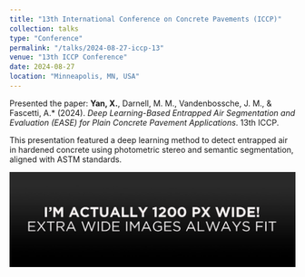 ```yaml
---
title: "13th International Conference on Concrete Pavements (ICCP)"
collection: talks
type: "Conference"
permalink: "/talks/2024-08-27-iccp-13"
venue: "13th ICCP Conference"
date: 2024-08-27
location: "Minneapolis, MN, USA"
---
```


Presented the paper:
**Yan, X.**, Darnell, M. M., Vandenbossche, J. M., & Fascetti, A.* (2024). *Deep Learning-Based Entrapped Air Segmentation and Evaluation (EASE) for Plain Concrete Pavement Applications*. 13th ICCP.

This presentation featured a deep learning method to detect entrapped air in hardened concrete using photometric stereo and semantic segmentation, aligned with ASTM standards.

<img src='/images/image-alignment-1200x4002.jpg' alt='Talk illustration'>